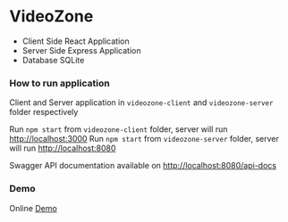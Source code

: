 # VideoZone 
- Client Side React Application 
- Server Side Express Application 
- Database SQLite 

### How to run application

Client and Server application in `videozone-client` and `videozone-server` folder respectively

Run `npm start` from `videozone-client` folder, server will run [http://localhost:3000](http://localhost:8080) 
Run `npm start` from `videozone-server` folder, server will run [http://localhost:8080](http://localhost:8080)

Swagger API documentation available on [http://localhost:8080/api-docs](http://localhost:8080/api-docs)


### Demo 

Online [Demo](https://videozone-client.herokuapp.com/) 